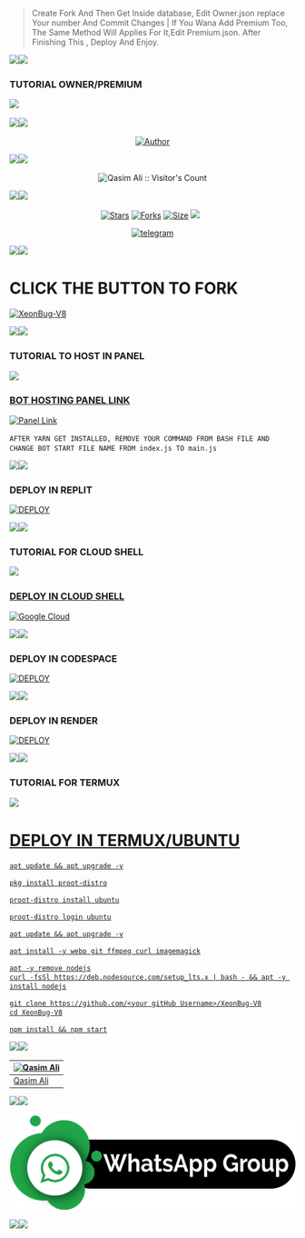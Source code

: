 > Create Fork And Then Get Inside database, Edit Owner.json replace Your number And Commit Changes | If You Wana Add Premium Too, The Same Method Will Applies For It,Edit Premium.json. After Finishing This , Deploy And Enjoy.

<a><img src='https://i.imgur.com/LyHic3i.gif'/></a><a><img src='https://i.imgur.com/LyHic3i.gif'/></a>
<p align="center">
 
### TUTORIAL OWNER/PREMIUM

<a href="https://youtu.be/qYv8p_hMb-w"><img src="https://img.shields.io/badge/YouTube-ff0000?style=for-the-badge&logo=youtube&logoColor=ff000000&link=https://youtu.be/qYv8p_hMb-w" /><br>

<a><img src='https://i.imgur.com/LyHic3i.gif'/></a><a><img src='https://i.imgur.com/LyHic3i.gif'/></a>
<p align="center">
 
<p align="center">
<a href="https://github.com/GlobalTechInfo"><img title="Author" src="https://i.ibb.co/jHynY57/11993dc55c32a21a249ef1721fb66af4.jpg?style=for-the-badge&logo=github"></a>
<p>

 <a><img src='https://i.imgur.com/LyHic3i.gif'/></a><a><img src='https://i.imgur.com/LyHic3i.gif'/></a>
<p align="center">

  
<p align="center"><img src="https://profile-counter.glitch.me/{XeonBug-V8}/count.svg" alt="Qasim Ali :: Visitor's Count" /></p>

<a><img src='https://i.imgur.com/LyHic3i.gif'/></a><a><img src='https://i.imgur.com/LyHic3i.gif'/></a>
<p align="center">



<p align="center">
<a href="https://github.com/GlobalTechInfo/XeonBug-V8/stargazers/"><img title="Stars" src="https://img.shields.io/github/stars/GlobalTechInfo/XeonBug-V8?color=blue&style=flat-square"></a>
<a href="https://github.com/GlobalTechInfo/XeonBug-V8/network/members"><img title="Forks" src="https://img.shields.io/github/forks/GlobalTechInfo/XeonBug-V8?color=red&style=flat-square"></a>
<a href="https://github.com/GlobalTechInfo/XeonBug-V8/"><img title="Size" src="https://img.shields.io/github/repo-size/GlobalTechInfo/XeonBug-V8?style=flat-square&color=green"></a>
<a href="https://github.com/GlobalTechInfo/XeonBug-V8/graphs/commit-activity"><img height="20" src="https://img.shields.io/badge/Maintained%3F-yes-yellow.svg"></a>&nbsp;&nbsp;
</p>
<p align='center'>
</p>

<p align="center">

  <a aria-label="Join our chats" href="https://t.me/GlobalBotInc" target="_blank">
    <img alt="telegram" src="https://img.shields.io/badge/Join Group-25D366?style=for-the-badge&logo=telegram&logoColor=white" />
  </a>

<a><img src='https://i.imgur.com/LyHic3i.gif'/></a><a><img src='https://i.imgur.com/LyHic3i.gif'/></a>
<p align="center">


# CLICK THE BUTTON TO FORK


<a href="https://github.com/GlobalTechInfo/XeonBug-V8/fork"><img title="XeonBug-V8" src="https://img.shields.io/badge/FORK-XeonBug V8-h?color=blue&style=for-the-badge&logo=stackshare"></a>


<a><img src='https://i.imgur.com/LyHic3i.gif'/></a><a><img src='https://i.imgur.com/LyHic3i.gif'/></a>
<p align="center">



### TUTORIAL TO HOST IN PANEL
<a href="https://youtu.be/Nqid24l1Z3I"><img src="https://img.shields.io/badge/YouTube-ff0000?style=for-the-badge&logo=youtube&logoColor=ff000000&link=https://youtu.be/Nqid24l1Z3I" /><br>

### BOT HOSTING PANEL LINK
<a href='https://bot-hosting.net/?aff=1097457675723341836' target="_blank"><img alt='Panel Link'
src='https://img.shields.io/badge/HOSTING%20PANEL-blue?style=for-the-badge&logo=Cloudflare&logoColor=white'/></a>

`AFTER YARN GET INSTALLED, REMOVE YOUR COMMAND FROM BASH FILE AND CHANGE BOT START FILE NAME FROM index.js TO main.js`

 <a><img src='https://i.imgur.com/LyHic3i.gif'/></a><a><img src='https://i.imgur.com/LyHic3i.gif'/></a>
<p align="center">
 
 ### DEPLOY IN REPLIT

   <a href='https://repl.it/github/GlobalTechInfo/XeonBug-V8' target="_blank"><img alt='DEPLOY' src='https://img.shields.io/badge/-REPLIT-orange?style=for-the-badge&logo=replit&logoColor=white'/></a>
  
   <a><img src='https://i.imgur.com/LyHic3i.gif'/></a><a><img src='https://i.imgur.com/LyHic3i.gif'/></a>
<p align="center">

### TUTORIAL FOR CLOUD SHELL

<a href="https://youtu.be/nHnNCsuxYuA"><img src="https://img.shields.io/badge/YouTube-ff0000?style=for-the-badge&logo=youtube&logoColor=ff000000&link=https://youtu.be/nHnNCsuxYuA" /><br>


### DEPLOY IN CLOUD SHELL
<a href='https://cloud.google.com/shell/?aff=1097457675723341836' target="_blank"><img alt='Google Cloud'
src='https://img.shields.io/badge/Google_Cloud-4285F4?style=for-the-badge&logo=google-cloud&logoColor=white'/><a>
 
 <a><img src='https://i.imgur.com/LyHic3i.gif'/></a><a><img src='https://i.imgur.com/LyHic3i.gif'/></a>
<p align="center">

### DEPLOY IN CODESPACE

<a href='https://github.com/codespaces/new' target="_blank"><img alt='DEPLOY' src='https://img.shields.io/badge/CODESPACE-h?color=navy&style=for-the-badge&logo=visualstudiocode'/></a></p>

 <a><img src='https://i.imgur.com/LyHic3i.gif'/></a><a><img src='https://i.imgur.com/LyHic3i.gif'/></a>
<p align="center">

### DEPLOY IN RENDER

<a href='https://dashboard.render.com' target="_blank"><img alt='DEPLOY' src='https://img.shields.io/badge/RENDER-h?color=maroon&style=for-the-badge&logo=render'/></a></p>

<a><img src='https://i.imgur.com/LyHic3i.gif'/></a><a><img src='https://i.imgur.com/LyHic3i.gif'/></a>
<p align="center">
 
### TUTORIAL FOR TERMUX
<a href="https://youtu.be/LYpyutDn_9s"><img src="https://img.shields.io/badge/YouTube-ff0000?style=for-the-badge&logo=youtube&logoColor=ff000000&link=https://youtu.be/LYpyutDn_9s" /><br>

# DEPLOY IN TERMUX/UBUNTU
```
apt update && apt upgrade -y
```
```
pkg install proot-distro
```
```
proot-distro install ubuntu
```
```
proot-distro login ubuntu
```
```
apt update && apt upgrade -y
```
```
apt install -y webp git ffmpeg curl imagemagick
```
```
apt -y remove nodejs
curl -fsSl https://deb.nodesource.com/setup_lts.x | bash - && apt -y install nodejs
```
```
git clone https://github.com/<your gitHub Username>/XeonBug-V8
cd XeonBug-V8
```
```
npm install && npm start
```

<a><img src='https://i.imgur.com/LyHic3i.gif'/></a><a><img src='https://i.imgur.com/LyHic3i.gif'/></a>
<p align="center">

| [![Qasim Ali](https://github.com/GlobalTechInfo.png?size=100)](https://github.com/GlobalTechInfo) |
| --- |
| [Qasim Ali](https://github.com/GlobalTechInfo) |

<a><img src='https://i.imgur.com/LyHic3i.gif'/></a><a><img src='https://i.imgur.com/LyHic3i.gif'/></a>
<p align="center">

[![JOIN WHATSAPP CHANNEL](https://raw.githubusercontent.com/Neeraj-x0/Neeraj-x0/main/photos/suddidina-join-whatsapp.png)](https://whatsapp.com/channel/0029VagJIAr3bbVBCpEkAM07)

<a><img src='https://i.imgur.com/LyHic3i.gif'/></a><a><img src='https://i.imgur.com/LyHic3i.gif'/></a>
<p align="center">

